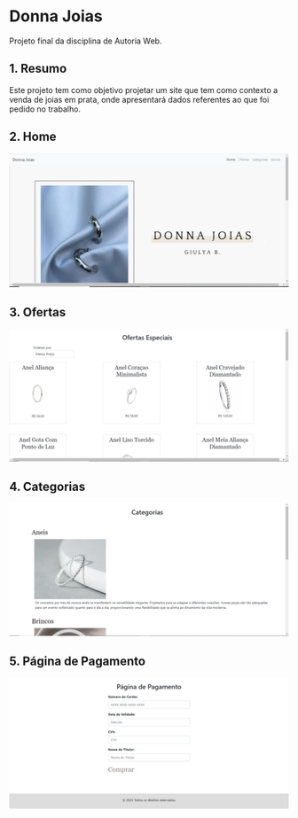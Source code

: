 # Donna Joias

Projeto final da disciplina de Autoria Web.

## 1. Resumo

Este projeto tem como objetivo projetar um site que tem como contexto a venda de joias em prata, onde apresentará dados referentes ao que foi pedido no trabalho.

## 2. Home
   
![Home](/images/home.png)

## 3. Ofertas

![Ofertas](/images/ofertas.png)

## 4. Categorias

![Categorias](/images/categorias.png)

## 5. Página de Pagamento

![Pagamento](/images/pagamento.png)